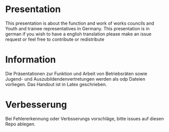 # Presentation
This presentation is about the function and work of works councils and Youth and trainee representatives in Germany.
This presentation is in german if you wish to have a english translation please make an issue request or feel free to contribute or redistribute

# Information
Die Präsentationen zur Funktion und Arbeit von Betriebsräten sowie Jugend- und Auszubildendenvertretungen werden als odp Dateien vorliegen.
Das Handout ist in Latex geschrieben.

# Verbesserung
Bei Fehlererkennung oder Verbsserungs vorschläge, bitte issues auf diesen Repo ablegen.

